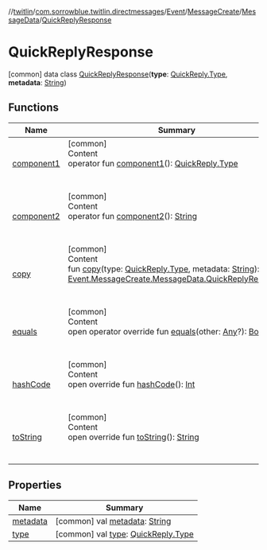 //[twitlin](../../../../../index.md)/[com.sorrowblue.twitlin.directmessages](../../../../index.md)/[Event](../../../index.md)/[MessageCreate](../../index.md)/[MessageData](../index.md)/[QuickReplyResponse](index.md)



# QuickReplyResponse  
 [common] data class [QuickReplyResponse](index.md)(**type**: [QuickReply.Type](../../../../-quick-reply/-type/index.md), **metadata**: [String](https://kotlinlang.org/api/latest/jvm/stdlib/kotlin/-string/index.html))   


## Functions  
  
|  Name|  Summary| 
|---|---|
| <a name="com.sorrowblue.twitlin.directmessages/Event.MessageCreate.MessageData.QuickReplyResponse/component1/#/PointingToDeclaration/"></a>[component1](component1.md)| <a name="com.sorrowblue.twitlin.directmessages/Event.MessageCreate.MessageData.QuickReplyResponse/component1/#/PointingToDeclaration/"></a>[common]  <br>Content  <br>operator fun [component1](component1.md)(): [QuickReply.Type](../../../../-quick-reply/-type/index.md)  <br><br><br>
| <a name="com.sorrowblue.twitlin.directmessages/Event.MessageCreate.MessageData.QuickReplyResponse/component2/#/PointingToDeclaration/"></a>[component2](component2.md)| <a name="com.sorrowblue.twitlin.directmessages/Event.MessageCreate.MessageData.QuickReplyResponse/component2/#/PointingToDeclaration/"></a>[common]  <br>Content  <br>operator fun [component2](component2.md)(): [String](https://kotlinlang.org/api/latest/jvm/stdlib/kotlin/-string/index.html)  <br><br><br>
| <a name="com.sorrowblue.twitlin.directmessages/Event.MessageCreate.MessageData.QuickReplyResponse/copy/#com.sorrowblue.twitlin.directmessages.QuickReply.Type#kotlin.String/PointingToDeclaration/"></a>[copy](copy.md)| <a name="com.sorrowblue.twitlin.directmessages/Event.MessageCreate.MessageData.QuickReplyResponse/copy/#com.sorrowblue.twitlin.directmessages.QuickReply.Type#kotlin.String/PointingToDeclaration/"></a>[common]  <br>Content  <br>fun [copy](copy.md)(type: [QuickReply.Type](../../../../-quick-reply/-type/index.md), metadata: [String](https://kotlinlang.org/api/latest/jvm/stdlib/kotlin/-string/index.html)): [Event.MessageCreate.MessageData.QuickReplyResponse](index.md)  <br><br><br>
| <a name="kotlin/Any/equals/#kotlin.Any?/PointingToDeclaration/"></a>[equals](../../../../../com.sorrowblue.twitlin.v2.users/-users-api/-expansion/-companion/index.md#%5Bkotlin%2FAny%2Fequals%2F%23kotlin.Any%3F%2FPointingToDeclaration%2F%5D%2FFunctions%2F1930806739)| <a name="kotlin/Any/equals/#kotlin.Any?/PointingToDeclaration/"></a>[common]  <br>Content  <br>open operator override fun [equals](../../../../../com.sorrowblue.twitlin.v2.users/-users-api/-expansion/-companion/index.md#%5Bkotlin%2FAny%2Fequals%2F%23kotlin.Any%3F%2FPointingToDeclaration%2F%5D%2FFunctions%2F1930806739)(other: [Any](https://kotlinlang.org/api/latest/jvm/stdlib/kotlin/-any/index.html)?): [Boolean](https://kotlinlang.org/api/latest/jvm/stdlib/kotlin/-boolean/index.html)  <br><br><br>
| <a name="kotlin/Any/hashCode/#/PointingToDeclaration/"></a>[hashCode](../../../../../com.sorrowblue.twitlin.v2.users/-users-api/-expansion/-companion/index.md#%5Bkotlin%2FAny%2FhashCode%2F%23%2FPointingToDeclaration%2F%5D%2FFunctions%2F1930806739)| <a name="kotlin/Any/hashCode/#/PointingToDeclaration/"></a>[common]  <br>Content  <br>open override fun [hashCode](../../../../../com.sorrowblue.twitlin.v2.users/-users-api/-expansion/-companion/index.md#%5Bkotlin%2FAny%2FhashCode%2F%23%2FPointingToDeclaration%2F%5D%2FFunctions%2F1930806739)(): [Int](https://kotlinlang.org/api/latest/jvm/stdlib/kotlin/-int/index.html)  <br><br><br>
| <a name="kotlin/Any/toString/#/PointingToDeclaration/"></a>[toString](../../../../../com.sorrowblue.twitlin.v2.users/-users-api/-expansion/-companion/index.md#%5Bkotlin%2FAny%2FtoString%2F%23%2FPointingToDeclaration%2F%5D%2FFunctions%2F1930806739)| <a name="kotlin/Any/toString/#/PointingToDeclaration/"></a>[common]  <br>Content  <br>open override fun [toString](../../../../../com.sorrowblue.twitlin.v2.users/-users-api/-expansion/-companion/index.md#%5Bkotlin%2FAny%2FtoString%2F%23%2FPointingToDeclaration%2F%5D%2FFunctions%2F1930806739)(): [String](https://kotlinlang.org/api/latest/jvm/stdlib/kotlin/-string/index.html)  <br><br><br>


## Properties  
  
|  Name|  Summary| 
|---|---|
| <a name="com.sorrowblue.twitlin.directmessages/Event.MessageCreate.MessageData.QuickReplyResponse/metadata/#/PointingToDeclaration/"></a>[metadata](metadata.md)| <a name="com.sorrowblue.twitlin.directmessages/Event.MessageCreate.MessageData.QuickReplyResponse/metadata/#/PointingToDeclaration/"></a> [common] val [metadata](metadata.md): [String](https://kotlinlang.org/api/latest/jvm/stdlib/kotlin/-string/index.html)   <br>
| <a name="com.sorrowblue.twitlin.directmessages/Event.MessageCreate.MessageData.QuickReplyResponse/type/#/PointingToDeclaration/"></a>[type](type.md)| <a name="com.sorrowblue.twitlin.directmessages/Event.MessageCreate.MessageData.QuickReplyResponse/type/#/PointingToDeclaration/"></a> [common] val [type](type.md): [QuickReply.Type](../../../../-quick-reply/-type/index.md)   <br>

